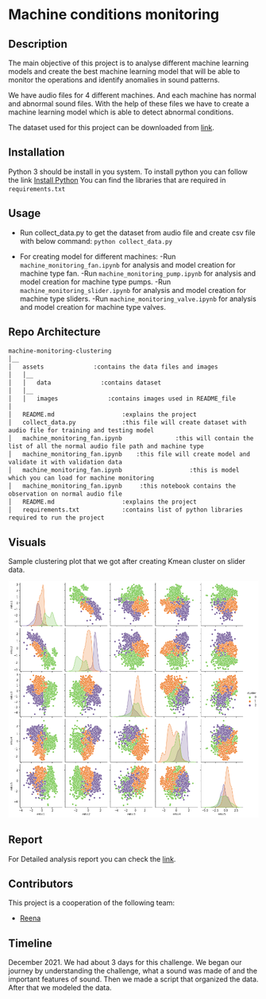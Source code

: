 # Machine conditions monitoring

## Description

The main objective of this project is to analyse different machine learning models and create the best machine learning model that will be able to monitor the operations and identify anomalies in sound patterns.

We have audio files for 4 different machines. And each machine has normal and abnormal sound files. With the help of these files we have to create a machine learning model which is able to detect abnormal conditions.

The dataset used for this project can be downloaded from [link](https://zenodo.org/record/3384388#.YFIrNXnvJEY).


## Installation

Python 3 should be install in you system.
To install python you can follow the link [Install Python](https://realpython.com/installing-python/#how-to-install-python-on-macos)
You can find the libraries that are required in `requirements.txt`

## Usage
- Run collect_data.py to get the dataset from audio file and create csv file with below command:
`python collect_data.py`

- For creating model for different machines:
    -Run `machine_monitoring_fan.ipynb` for analysis and model creation for machine type fan.
    -Run `machine_monitoring_pump.ipynb` for analysis and model creation for machine type pumps.
    -Run `machine_monitoring_slider.ipynb` for analysis and model creation for machine type sliders.
    -Run `machine_monitoring_valve.ipynb` for analysis and model creation for machine type valves.


## Repo Architecture
```
machine-monitoring-clustering
│__   
│   assets              :contains the data files and images
│   │__
│   │   data              :contains dataset
│   │__
│   │   images              :contains images used in README_file
│
│   README.md                   :explains the project
│   collect_data.py             :this file will create dataset with audio file for training and testing model 
│   machine_monitoring_fan.ipynb               :this will contain the list of all the normal audio file path and machine type 
│   machine_monitoring_fan.ipynb    :this file will create model and validate it with validation data
│   machine_monitoring_fan.ipynb                   :this is model which you can load for machine monitoring
│   machine_monitoring_fan.ipynb     :this notebook contains the observation on normal audio file
│   README.md                   :explains the project
│   requirements.txt            :contains list of python libraries required to run the project

```

## Visuals

Sample clustering plot that we got after creating Kmean cluster on slider data.

![](assets/images/Kmean_sliders.png)

## Report

For Detailed analysis report you can check the [link](Report.pdf).

## Contributors 

This project is a cooperation of the following team:

- [Reena](https://github.com/reenakoshta10)

## Timeline 

December 2021.
We had about 3 days for this challenge. We began our journey by understanding the challenge, what a sound was made of and the important features of sound. Then we made a script that organized the data. After that we modeled the data. 
